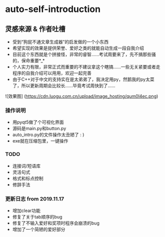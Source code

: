 # auto-self-introduction

## 灵感来源 & 作者吐槽
+ 受到“狗屁不通文章生成器”的启发做的一个小东西
+ 希望实现的效果是提供荣誉、爱好之类的就能自动生成一段自我介绍
+ 目前这个东西就是个拼接怪，非常的睿智……考试周要来了，先不搞那些骚的，保命重要\*\_\*
+ 个人实力有限，非常正式而重要的不建议拿这个瞎搞……一些无关紧要或者走程序的自我介绍可以用用，欢迎一起完善
+ 由于C++对于中文的支持实在是太弟弟了，我决定用py，然鹅我的py太菜了，所以更新周期会比较长……毕竟考试周快到了……

![效果图]
(https://cdn.luogu.com.cn/upload/image_hosting/qum0l4ec.png)

### 操作说明
+ 用pyqt5做了个可视化界面
+ 源码是main.py和button.py
+ auto\_intro.py的文件操作太丑陋了 : )
+ exe就在压缩包里，一键操作

### TODO
+ 连接词/短语库
+ 灵活句式
+ 格式和标点控制
+ 修辞手法

### 更新日志 from 2019.11.17
+ 增加clear功能
+ 修复了关于tab顺序的bug
+ 修复了不输入爱好和奖项时程序会崩溃的bug
+ 增加了一个简陋的爱好部分
